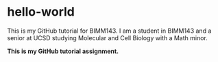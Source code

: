 # hello-world
This is my GitHub tutorial for BIMM143.
I am a student in BIMM143 and a senior at UCSD studying Molecular and Cell Biology with a Math minor.

**This is my GitHub tutorial assignment.**

